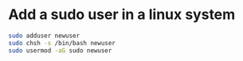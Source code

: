 # Add a sudo user in a linux system

```sh
sudo adduser newuser
sudo chsh -s /bin/bash newuser
sudo usermod -aG sudo newuser
```
